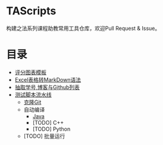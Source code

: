 # TAScripts

构建之法系列课程助教常用工具仓库，欢迎Pull Request & Issue。

# 目录

- [评分图表模板](https://github.com/SivilTaram/TAScripts/tree/master/ChartTemplates)
- [Excel表格转MarkDown语法](https://github.com/SivilTaram/TAScripts/tree/master/ExcelToMarkdown)
- [抽取学号,博客与Github列表](https://github.com/SivilTaram/TAScripts/tree/master/GenerateGitList)
- [测试脚本流水线](https://github.com/SivilTaram/TAScripts/tree/master/AutoTestPipeline)
    - [克隆Git](https://github.com/SivilTaram/TAScripts/tree/master/AutoClone)
    - 自动编译
        - [Java](F:\TAScripts\AutoTestPipeline\AutoCompiler\Java)
        - [TODO] C++
        - [TODO] Python
    - [TODO] 批量运行
